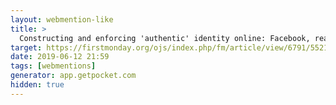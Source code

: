 ```yaml
---
layout: webmention-like
title: >
  Constructing and enforcing 'authentic' identity online: Facebook, real names, and non-normative identities | Haimson | First Monday
target: https://firstmonday.org/ojs/index.php/fm/article/view/6791/5521
date: 2019-06-12 21:59
tags: [webmentions]
generator: app.getpocket.com
hidden: true
---
```

